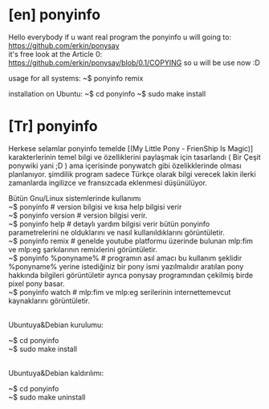 # [en] ponyinfo
Hello everybody if u want real program the ponyinfo u will going to:
  https://github.com/erkin/ponysay  
it's free look at the Article 0:
  https://github.com/erkin/ponysay/blob/0.1/COPYING
    so u will be use now :D

usage for all systems:
  ~$ ponyinfo remix 

installation on Ubuntu:
  ~$ cd ponyinfo
  ~$ sudo make install

# [Tr] ponyinfo
Herkese selamlar ponyinfo temelde [(My Little Pony - FrienShip Is Magic)] karakterlerinin temel bilgi ve özelliklerini
paylaşmak için tasarlandı ( Bir Çeşit ponywiki yani ;D ) ama içerisinde ponywatch gibi özelikklerinde olması planlanıyor.
şimdilik program sadece Türkçe olarak bilgi verecek lakin ilerki zamanlarda ingilizce ve fransızcada eklenmesi düşünülüyor.

Bütün Gnu/Linux sistemlerinde kullanımı
<br>
  ~$ ponyinfo # version bilgisi ve kısa help bilgisi verir
<br>
  ~$ ponyinfo version # version bilgisi verir.
<br>
  ~$ ponyinfo help # detaylı yardım bilgisi verir bütün ponyinfo parametrelerini ne olduklarını ve nasıl kullanıldıklarını görüntületir.
<br>
  ~$ ponyinfo remix # genelde youtube platformu üzerinde bulunan mlp:fim ve mlp:eg şarkılarının remixlerini görüntületir.
<br>
  ~$ ponyinfo %ponyname% # programın asıl amacı bu kullanım şeklidir %ponyname% yerine istediğiniz bir pony ismi yazılmalıdır aratılan pony hakkında bilgileri görüntületir ayrıca ponysay programından çekilmiş birde pixel pony basar.
<br>
 ~$ ponyinfo watch # mlp:fim ve mlp:eg serilerinin internettemevcut kaynaklarını görüntületir.
<br>
<br>
<p>Ubuntuya&Debian kurulumu:</p>
  ~$ cd ponyinfo
<br>
  ~$ sudo make install
<br>
<br>
<p>Ubuntuya&Debian kaldırılımı:</p>
  ~$ cd ponyinfo
<br>
  ~$ sudo make uninstall
